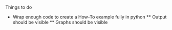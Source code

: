 Things to do

* Wrap enough code to create a How-To example fully in python
** Output should be visible
** Graphs should be visible

